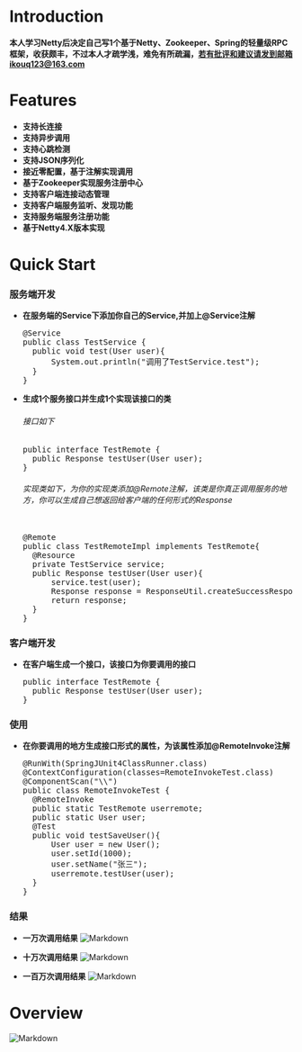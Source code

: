 # Introduction 

**本人学习Netty后决定自己写1个基于Netty、Zookeeper、Spring的轻量级RPC框架，收获颇丰，不过本人才疏学浅，难免有所疏漏，若有批评和建议请发到邮箱ikouq123@163.com**


# Features

- **支持长连接**
- **支持异步调用**
- **支持心跳检测**
- **支持JSON序列化**
- **接近零配置，基于注解实现调用**
- **基于Zookeeper实现服务注册中心**
- **支持客户端连接动态管理**
- **支持客户端服务监听、发现功能**
- **支持服务端服务注册功能**
- **基于Netty4.X版本实现**

# Quick Start

### 服务端开发

- **在服务端的Service下添加你自己的Service,并加上@Service注解**

  <pre>
  @Service
  public class TestService {
  	public void test(User user){
  		System.out.println("调用了TestService.test");
  	}
  }
  </pre>

- **生成1个服务接口并生成1个实现该接口的类**

  ###### 接口如下

  <pre>
  public interface TestRemote {
  	public Response testUser(User user);  
  }
  </pre>

  ###### 实现类如下，为你的实现类添加@Remote注解，该类是你真正调用服务的地方，你可以生成自己想返回给客户端的任何形式的Response

  <pre> 
  @Remote
  public class TestRemoteImpl implements TestRemote{
  	@Resource
  	private TestService service;
  	public Response testUser(User user){
  		service.test(user);
  		Response response = ResponseUtil.createSuccessResponse(user);
  		return response;
  	}
  }	
  </pre>


### 客户端开发

- **在客户端生成一个接口，该接口为你要调用的接口**

  <pre>
  public interface TestRemote {
  	public Response testUser(User user);
  }
  </pre>

### 使用

- **在你要调用的地方生成接口形式的属性，为该属性添加@RemoteInvoke注解**

  <pre>
  @RunWith(SpringJUnit4ClassRunner.class)
  @ContextConfiguration(classes=RemoteInvokeTest.class)
  @ComponentScan("\\")
  public class RemoteInvokeTest {
  	@RemoteInvoke
  	public static TestRemote userremote;
  	public static User user;
  	@Test
  	public void testSaveUser(){
  		User user = new User();
  		user.setId(1000);
  		user.setName("张三");
  		userremote.testUser(user);
  	}
  }	
  </pre>

### 结果

- **一万次调用结果**
  ![Markdown](https://s1.ax1x.com/2018/07/06/PZMMBF.png)

- **十万次调用结果**
  ![Markdown](https://s1.ax1x.com/2018/07/06/PZM3N9.png)

- **一百万次调用结果**
  ![Markdown](https://s1.ax1x.com/2018/07/06/PZMY1x.png)



# Overview

![Markdown](https://s1.ax1x.com/2018/07/06/PZK3SP.png)
